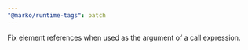 ```yaml
---
"@marko/runtime-tags": patch
---
```


Fix element references when used as the argument of a call expression.
